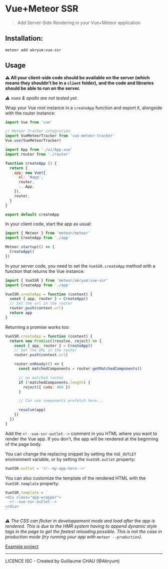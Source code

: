 # Vue+Meteor SSR

> Add Server-Side Rendering in your Vue+Meteor application

## Installation:

```
meteor add akryum:vue-ssr
```

## Usage

**:warning: All your client-side code should be available on the server (which means they shouldn't be in a `client` folder), and the code and libraries should be able to run on the server.**

*:warning: vuex & apollo are not tested yet.*

Wrap your Vue root instance in a `createApp` function and export it, alongside with the router instance:

```javascript
import Vue from 'vue'

// Meteor Tracker integration
import VueMeteorTracker from 'vue-meteor-tracker'
Vue.use(VueMeteorTracker)

import App from './ui/App.vue'
import router from './router'

function createApp () {
  return {
    app: new Vue({
      el: '#app',
      router,
      ...App,
    }),
    router,
  }
}

export default createApp
```

In your client code, start the app as usual:

```javascript
import { Meteor } from 'meteor/meteor'
import CreateApp from './app'

Meteor.startup(() => {
  CreateApp()
})
```

In your server code, you need to set the `VueSSR.createApp` method with a function that returns the Vue instance:

```javascript
import { VueSSR } from 'meteor/akryum:vue-ssr'
import CreateApp from './app'

VueSSR.createApp = function (context) {
  const { app, router } = CreateApp()
  // Set the url in the router
  router.push(context.url)
  return app
}
```

Returning a promise works too:

```javascript
VueSSR.createApp = function (context) {
  return new Promise((resolve, reject) => {
    const { app, router } = CreateApp()
    // Set the URL in the router
    router.push(context.url)

    router.onReady(() => {
      const matchedComponents = router.getMatchedComponents()

      // no matched routes
      if (!matchedComponents.length) {
        reject({ code: 404 })
      }

      // Can use components prefetch here...

      resolve(app)
    })
  })
}
```

Add the `<!--vue-ssr-outlet-->` comment in you HTML where you want to render the Vue app. If you don't, the app will be rendered at the beginning of the page body.

You can change the replacing snippet by setting the `VUE_OUTLET` environment variable, or by setting the `VueSSR.outlet` property:

```javascript
VueSSR.outlet = '<!--my-app-here-->'
```

You can also customize the template of the rendered HTML with the `VueSSR.template` property:

```javascript
VueSSR.template = `
<div class="app-wrapper">
  <!--vue-ssr-outlet-->
</div>
`
```

*:warning: The CSS can flicker in developpement mode and load after the app is rendered. This is due to the HMR system having to append dynamic style tags in the page to get the fastest reloading possible. This is not the case in production mode (try running your app with `meteor --production`).*

[Example project](https://github.com/Akryum/vue-meteor-demo)

---

LICENCE ISC - Created by Guillaume CHAU (@Akryum)
